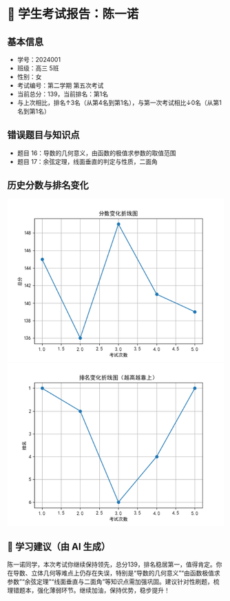 # 📄 学生考试报告：陈一诺
## 基本信息
- 学号：2024001
- 班级：高三 5班
- 性别：女
- 考试编号：第二学期 第五次考试
- 当前总分：139，当前排名：第1名
- 与上次相比，排名↑3名（从第4名到第1名），与第一次考试相比↓0名（从第1名到第1名）

## 错误题目与知识点
- 题目 16：导数的几何意义，由函数的极值求参数的取值范围
- 题目 17：余弦定理，线面垂直的判定与性质，二面角

## 历史分数与排名变化
![分数变化图](report_figures/score_trend.png)
![排名变化图](report_figures/rank_trend.png)

## 💬 学习建议（由 AI 生成）
陈一诺同学，本次考试你继续保持领先，总分139，排名稳居第一，值得肯定。你在导数、立体几何等难点上仍存在失误，特别是“导数的几何意义”“由函数极值求参数”“余弦定理”“线面垂直与二面角”等知识点需加强巩固。建议针对性刷题，梳理错题本，强化薄弱环节。继续加油，保持优势，稳步提升！
